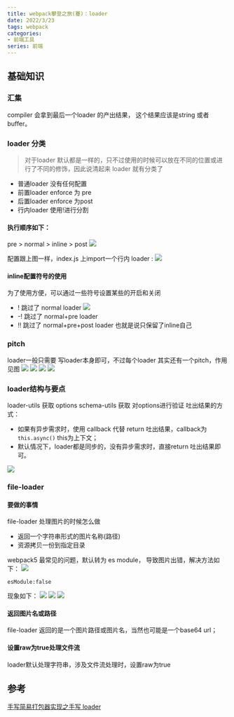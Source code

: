 ```yaml
---
title: webpack攀登之旅(蹇)：loader
date: 2022/3/23
tags: webpack
categories: 
- 前端工具
series: 前端
---
```



## 基础知识

### 汇集
compiler 会拿到最后一个loader 的产出结果， 这个结果应该是string 或者 buffer。

### loader 分类
> 对于loader 默认都是一样的，只不过使用的时候可以放在不同的位置或进行了不同的修饰，因此说清起来 loader 就有分类了
- 普通loader 没有任何配置
- 前置loader enforce 为 pre
- 后置loader enforce 为post
- 行内loader 使用!进行分割

#### 执行顺序如下：
pre > normal > inline > post
![](/image/webpack_one/loader.jpg)

配置跟上图一样，index.js 上import一个行内 loader :
![](/image/webpack_one/in.jpg)

#### inline配置符号的使用
为了使用方便，可以通过一些符号设置某些的开启和关闭
- ! 跳过了 normal loader
![](/image/webpack_one/in1.jpg)
- -! 跳过了 normal+pre loader
- !! 跳过了 normal+pre+post loader 也就是说只保留了inline自己

### pitch
loader一般只需要 写loader本身即可，不过每个loader 其实还有一个pitch，作用见图
![](/image/webpack_one/pitch1.jpg)
![](/image/webpack_one/pitch2.jpg)
![](/image/webpack_one/pitch3.jpg)
![](/image/webpack_one/pitch4.jpg)

### loader结构与要点
loader-utils 获取 options
schema-utils 获取 对options进行验证
吐出结果的方式：
- 如果有异步需求时，使用 callback 代替 return 吐出结果，callback为 `this.async()` this为上下文；
- 默认情况下，loader都是同步的，没有异步需求时，直接return 吐出结果即可。

![](/image/webpack_one/demo.jpg)

### file-loader
#### 要做的事情
file-loader 处理图片的时候怎么做
- 返回一个字符串形式的图片名称(路径)
- 资源拷贝一份到指定目录

webpack5 最常见的问题，默认转为 es module， 导致图片出错，解决方法如下：
![](/image/webpack_one/file1.png)
```
esModule:false
```
现象如下：
![](/image/webpack_one/file2.jpg)
![](/image/webpack_one/file3.jpg)
![](/image/webpack_one/file4.jpg)

#### 返回图片名或路径
file-loader 返回的是一个图片路径或图片名，当然也可能是一个base64 url；

#### 设置raw为true处理文件流
loader默认处理字符串，涉及文件流处理时，设置raw为true

## 参考

[手写简易打包器实现之手写 loader](https://www.bilibili.com/video/BV1QM4y1N7TR?spm_id_from=333.999.0.0)
